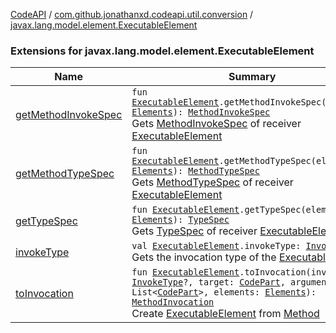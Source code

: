 [CodeAPI](../../index.md) / [com.github.jonathanxd.codeapi.util.conversion](../index.md) / [javax.lang.model.element.ExecutableElement](.)

### Extensions for javax.lang.model.element.ExecutableElement

| Name | Summary |
|---|---|
| [getMethodInvokeSpec](get-method-invoke-spec.md) | `fun `[`ExecutableElement`](http://docs.oracle.com/javase/6/docs/api/javax/lang/model/element/ExecutableElement.html)`.getMethodInvokeSpec(elements: `[`Elements`](http://docs.oracle.com/javase/6/docs/api/javax/lang/model/util/Elements.html)`): `[`MethodInvokeSpec`](../../com.github.jonathanxd.codeapi.common/-method-invoke-spec/index.md)<br>Gets [MethodInvokeSpec](../../com.github.jonathanxd.codeapi.common/-method-invoke-spec/index.md) of receiver [ExecutableElement](http://docs.oracle.com/javase/6/docs/api/javax/lang/model/element/ExecutableElement.html) |
| [getMethodTypeSpec](get-method-type-spec.md) | `fun `[`ExecutableElement`](http://docs.oracle.com/javase/6/docs/api/javax/lang/model/element/ExecutableElement.html)`.getMethodTypeSpec(elements: `[`Elements`](http://docs.oracle.com/javase/6/docs/api/javax/lang/model/util/Elements.html)`): `[`MethodTypeSpec`](../../com.github.jonathanxd.codeapi.common/-method-type-spec/index.md)<br>Gets [MethodTypeSpec](../../com.github.jonathanxd.codeapi.common/-method-type-spec/index.md) of receiver [ExecutableElement](http://docs.oracle.com/javase/6/docs/api/javax/lang/model/element/ExecutableElement.html) |
| [getTypeSpec](get-type-spec.md) | `fun `[`ExecutableElement`](http://docs.oracle.com/javase/6/docs/api/javax/lang/model/element/ExecutableElement.html)`.getTypeSpec(elements: `[`Elements`](http://docs.oracle.com/javase/6/docs/api/javax/lang/model/util/Elements.html)`): `[`TypeSpec`](../../com.github.jonathanxd.codeapi.base/-type-spec/index.md)<br>Gets [TypeSpec](../../com.github.jonathanxd.codeapi.base/-type-spec/index.md) of receiver [ExecutableElement](http://docs.oracle.com/javase/6/docs/api/javax/lang/model/element/ExecutableElement.html) |
| [invokeType](invoke-type.md) | `val `[`ExecutableElement`](http://docs.oracle.com/javase/6/docs/api/javax/lang/model/element/ExecutableElement.html)`.invokeType: `[`InvokeType`](../../com.github.jonathanxd.codeapi.base/-invoke-type/index.md)<br>Gets the invocation type of the [ExecutableElement](http://docs.oracle.com/javase/6/docs/api/javax/lang/model/element/ExecutableElement.html). |
| [toInvocation](to-invocation.md) | `fun `[`ExecutableElement`](http://docs.oracle.com/javase/6/docs/api/javax/lang/model/element/ExecutableElement.html)`.toInvocation(invokeType: `[`InvokeType`](../../com.github.jonathanxd.codeapi.base/-invoke-type/index.md)`?, target: `[`CodePart`](../../com.github.jonathanxd.codeapi/-code-part/index.md)`, arguments: List<`[`CodePart`](../../com.github.jonathanxd.codeapi/-code-part/index.md)`>, elements: `[`Elements`](http://docs.oracle.com/javase/6/docs/api/javax/lang/model/util/Elements.html)`): `[`MethodInvocation`](../../com.github.jonathanxd.codeapi.base/-method-invocation/index.md)<br>Create [ExecutableElement](http://docs.oracle.com/javase/6/docs/api/javax/lang/model/element/ExecutableElement.html) from [Method](http://docs.oracle.com/javase/6/docs/api/java/lang/reflect/Method.html) |
